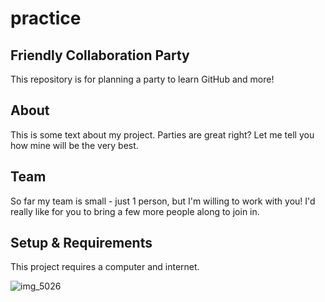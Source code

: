 # practice

## Friendly Collaboration Party

This repository is for planning a party to learn GitHub and more!

## About
This is some text about my project.
Parties are great right? Let me tell you how mine will be the very best.

## Team
So far my team is small - just 1 person, but I'm willing to work with you!
I'd really like for you to bring a few more people along to join in.

## Setup & Requirements
This project requires a computer and internet.
                
![img_5026](https://user-images.githubusercontent.com/31671465/30526312-d445ff20-9be6-11e7-9ff1-01813e925317.JPG)
